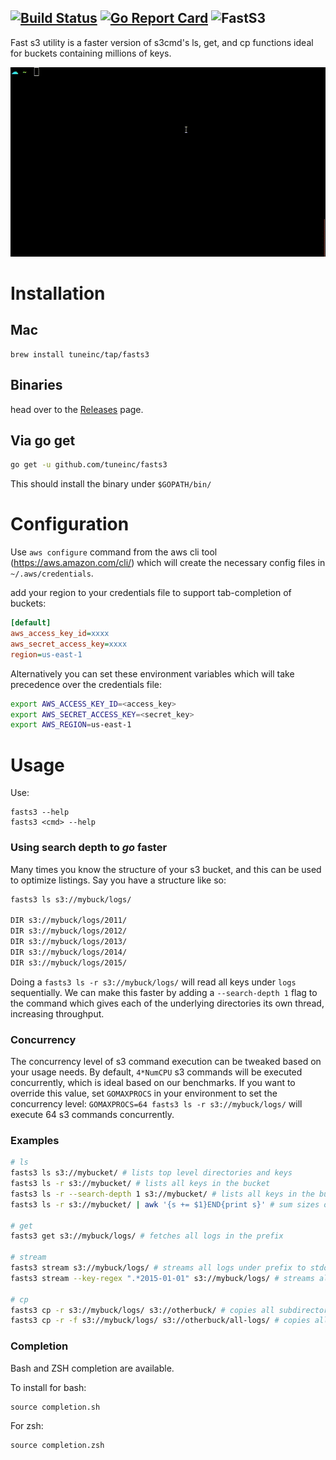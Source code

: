 [![Build Status](https://travis-ci.org/tuneinc/fasts3.svg?branch=master)](https://travis-ci.org/tuneinc/fasts3) [![Go Report Card](https://goreportcard.com/badge/github.com/tuneinc/fasts3)](https://goreportcard.com/report/github.com/tuneinc/fasts3)
![FastS3](http://i.imgur.com/A42azaA.png)
---

Fast s3 utility is a faster version of s3cmd's ls, get, and cp functions ideal for buckets containing millions of keys.

![autocomplete demo for zsh](autocomplete_demo.gif)

# Installation

## Mac
```
brew install tuneinc/tap/fasts3
```
## Binaries

head over to the [Releases](https://github.com/tuneinc/fasts3/releases) page.

## Via go get
```bash
go get -u github.com/tuneinc/fasts3
```
This should install the binary under `$GOPATH/bin/`

# Configuration

Use `aws configure` command from the aws cli tool (https://aws.amazon.com/cli/) which will create the necessary config files in `~/.aws/credentials`.

add your region to your credentials file to support tab-completion of buckets:
```ini
[default]
aws_access_key_id=xxxx
aws_secret_access_key=xxxx
region=us-east-1
```

Alternatively you can set these environment variables which will take precedence over the credentials file:
```bash
export AWS_ACCESS_KEY_ID=<access_key>
export AWS_SECRET_ACCESS_KEY=<secret_key>
export AWS_REGION=us-east-1
```

# Usage
Use:
```
fasts3 --help
fasts3 <cmd> --help
```

### Using search depth to *go* faster
Many times you know the structure of your s3 bucket, and this can be used to optimize listings. Say you have a structure like so:
```bash
fasts3 ls s3://mybuck/logs/

DIR s3://mybuck/logs/2011/
DIR s3://mybuck/logs/2012/
DIR s3://mybuck/logs/2013/
DIR s3://mybuck/logs/2014/
DIR s3://mybuck/logs/2015/
```

Doing a `fasts3 ls -r s3://mybuck/logs/` will read all keys under `logs` sequentially. We can make this faster by adding a `--search-depth 1` flag to the command which gives each of the underlying directories its own thread, increasing throughput.

### Concurrency
The concurrency level of s3 command execution can be tweaked based on your usage needs. By default, `4*NumCPU` s3 commands will be executed concurrently, which is ideal based on our benchmarks. If you want to override this value, set `GOMAXPROCS` in your environment to set the concurrency level: `GOMAXPROCS=64 fasts3 ls -r s3://mybuck/logs/` will execute 64 s3 commands concurrently.

### Examples
```bash
# ls
fasts3 ls s3://mybucket/ # lists top level directories and keys
fasts3 ls -r s3://mybucket/ # lists all keys in the bucket
fasts3 ls -r --search-depth 1 s3://mybucket/ # lists all keys in the bucket using the directories 1 level down to thread
fasts3 ls -r s3://mybucket/ | awk '{s += $1}END{print s}' # sum sizes of all objects in the bucket

# get
fasts3 get s3://mybuck/logs/ # fetches all logs in the prefix

# stream
fasts3 stream s3://mybuck/logs/ # streams all logs under prefix to stdout
fasts3 stream --key-regex ".*2015-01-01" s3://mybuck/logs/ # streams all logs with 2015-01-01 in the key name stdout

# cp
fasts3 cp -r s3://mybuck/logs/ s3://otherbuck/ # copies all subdirectories to another bucket
fasts3 cp -r -f s3://mybuck/logs/ s3://otherbuck/all-logs/ # copies all source files into the same destination directory
```

### Completion
Bash and ZSH completion are available.

To install for bash:
```
source completion.sh
```

For zsh:
```
source completion.zsh
```
